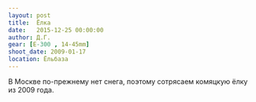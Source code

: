 ```yaml
---
layout: post
title:  Ёлка
date:   2015-12-25 00:00:00
author: Д.Г.
gear: [E-300 , 14-45mm]
shoot_date: 2009-01-17
location: Ёльбаза
---
```


В Москве по-прежнему нет снега, поэтому сотрясаем комяцкую ёлку из 2009 года.
